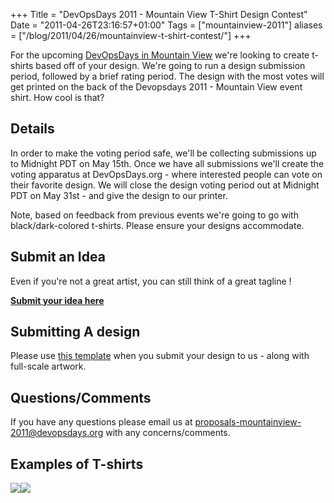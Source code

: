 +++
Title = "DevOpsDays 2011 - Mountain View T-Shirt Design Contest"
Date = "2011-04-26T23:16:57+01:00"
Tags = ["mountainview-2011"]
aliases = ["/blog/2011/04/26/mountainview-t-shirt-contest/"]
+++

For the upcoming [DevOpsDays in Mountain View](/events/2011-mountainview) we're looking to create t-shirts based off of your design.  We're going to run a design submission period, followed by a brief rating period.  The design with the most votes will get printed on the back of the Devopsdays 2011 - Mountain View event shirt.  How cool is that?

## Details
In order to make the voting period safe, we'll be collecting submissions up to Midnight PDT on May 15th.  Once we have all submissions we'll create the voting apparatus at DevOpsDays.org - where interested people can vote on their favorite design.  We will close the design voting period out at Midnight PDT on May 31st - and give the design to our printer.

Note, based on feedback from previous events we're going to go with black/dark-colored t-shirts.  Please ensure your designs accommodate.

## Submit an Idea
Even if you're not a great artist, you can still think of a great tagline !

<b>[Submit your idea here](http://devopsdays.uservoice.com/forums/113611-t-shirt-design-ideas-for-devopsdays-mountain-vie)</b>

## Submitting A design
Please use [this template](tshirt-template.png) when you submit your design to us - along with full-scale artwork.

## Questions/Comments
If you have any questions please email us at [proposals-mountainview-2011@devopsdays.org](mailto:proposals-mountainview-2011@devopsdays.org) with any concerns/comments.

## Examples of T-shirts
<img border=0 src="tshirt-boston.jpg"><img border=0 src="tshirt-mountainview.png">
